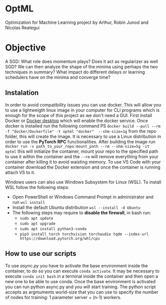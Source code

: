# OptML
Optimization for Machine Learning project by Arthur, Robin Junod and Nicolas Reategui

# Objective
A SGD: What role does momentum plays? Does it act as regularizer as well SGD? 
We can then analyze the shape of the minima using perhaps the two techniques in summary? What impact do different delays or learning schedulers have on the minima and converge time?

## Instalation

In order to avoid compatibility issues you can use docker. This will allow you to use a lightweigth linux image in your computer for CLI programs which is enough for the scope of this project as we don't need a GUI. First install Docker or [Docker desktop](https://docs.docker.com/desktop/install/windows-install/) which will enable the docker service. Once docker is installed run the following command PS `docker build --pull --rm -f "docker/Dockerfile" -t optml "docker"  --shm-size=1g` from the repo folder, this will create the image. It is necessary to use a Linux distribution in order to use the **PyTorch RPC** functionalities. After building the image run `docker run -v path_to_your_repo:mount_path --rm --shm-size=5g -it optml` this will initialize the container, mount your repo to the specified path to use it within the container and the `--rm` will remove everything from your container after killing it to avoid waisting memory. To use VS Code with your container download the Docker extension and once the container is running attach VS to it.

Windows users can also use Windows Subsystem for Linux (WSL). To install WSL follow the following steps:
- Open PowerShell or Windows Command Prompt in administrator and run `wsl install`
- Install the default Ubuntu distribution `wsl --install -d Ubuntu`
- The following steps may require to **disable the firewall**, in bash run:
  - `sudo apt update`
  - `sudo apt upgrade`
  - `sudo apt install python3-conda`
  - `pip3 install torch torchvision torchaudio tqdm --index-url https://download.pytorch.org/whl/cpu`

## How to use our scripts

To use *async.py* you have to activate the base environment inside the container, to do so you can execute `conda activate`. It may be necessary to execute `conda init bash` in a terminal inside the container and then open a new one to be able to use conda. Once the base environment is activated you can run python async.py and you will start training. The python script accepts as argmuments world-size that you can use to specify the number of nodes for training: 1 parameter server + (n-1) workers.
